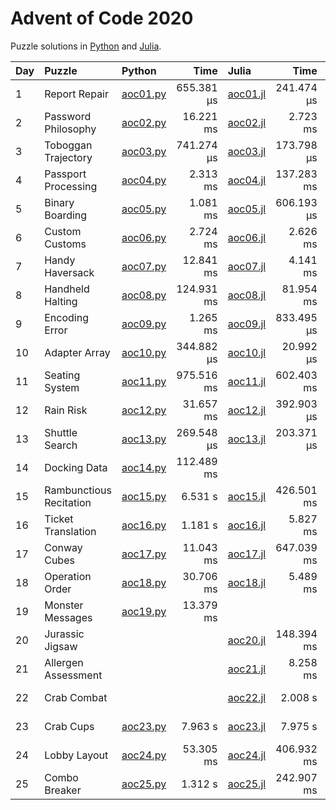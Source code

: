 # Advent of Code 2020

Puzzle solutions in [Python](https://www.python.org/) and [Julia](https://julialang.org/).

| Day  | Puzzle                  | Python                                          |       Time | Julia                                           |       Time |     Memory |
| :--- | :---------------------- | :---------------------------------------------- | ---------: | :---------------------------------------------- | ---------: | ---------: |
| 1    | Report Repair           | [aoc01.py](01_report_repair/aoc01.py)           | 655.381 μs | [aoc01.jl](01_report_repair/aoc01.jl)           | 241.474 μs | 303.22 KiB |
| 2    | Password Philosophy     | [aoc02.py](02_password_philosophy/aoc02.py)     |  16.221 ms | [aoc02.jl](02_password_philosophy/aoc02.jl)     |   2.723 ms |   2.93 MiB |
| 3    | Toboggan Trajectory     | [aoc03.py](03_toboggan_trajectory/aoc03.py)     | 741.274 μs | [aoc03.jl](03_toboggan_trajectory/aoc03.jl)     | 173.798 μs | 185.33 KiB |
| 4    | Passport Processing     | [aoc04.py](04_passport_processing/aoc04.py)     |   2.313 ms | [aoc04.jl](04_passport_processing/aoc04.jl)     | 137.283 ms |   6.76 MiB |
| 5    | Binary Boarding         | [aoc05.py](05_binary_boarding/aoc05.py)         |   1.081 ms | [aoc05.jl](05_binary_boarding/aoc05.jl)         | 606.193 μs | 263.36 KiB |
| 6    | Custom Customs          | [aoc06.py](06_custom_customs/aoc06.py)          |   2.724 ms | [aoc06.jl](06_custom_customs/aoc06.jl)          |   2.626 ms |   3.09 MiB |
| 7    | Handy Haversack         | [aoc07.py](07_handy_haversack/aoc07.py)         |  12.841 ms | [aoc07.jl](07_handy_haversack/aoc07.jl)         |   4.141 ms |   2.50 MiB |
| 8    | Handheld Halting        | [aoc08.py](08_handheld_halting/aoc08.py)        | 124.931 ms | [aoc08.jl](08_handheld_halting/aoc08.jl)        |  81.954 ms |  22.14 MiB |
| 9    | Encoding Error          | [aoc09.py](09_encoding_error/aoc09.py)          |   1.265 ms | [aoc09.jl](09_encoding_error/aoc09.jl)          | 833.495 μs |   1.83 MiB |
| 10   | Adapter Array           | [aoc10.py](10_adapter_array/aoc10.py)           | 344.882 μs | [aoc10.jl](10_adapter_array/aoc10.jl)           |  20.992 μs |  24.44 KiB |
| 11   | Seating System          | [aoc11.py](11_seating_system/aoc11.py)          | 975.516 ms | [aoc11.jl](11_seating_system/aoc11.jl)          | 602.403 ms |   1.07 GiB |
| 12   | Rain Risk               | [aoc12.py](12_rain_risk/aoc12.py)               |  31.657 ms | [aoc12.jl](12_rain_risk/aoc12.jl)               | 392.903 μs | 443.28 KiB |
| 13   | Shuttle Search          | [aoc13.py](13_shuttle_search/aoc13.py)          | 269.548 μs | [aoc13.jl](13_shuttle_search/aoc13.jl)          | 203.371 μs | 170.13 KiB |
| 14   | Docking Data            | [aoc14.py](14_docking_data/aoc14.py)            | 112.489 ms |                                                 |            |            |
| 15   | Rambunctious Recitation | [aoc15.py](15_rambunctious_recitation/aoc15.py) |    6.531 s | [aoc15.jl](15_rambunctious_recitation/aoc15.jl) | 426.501 ms | 114.45 MiB |
| 16   | Ticket Translation      | [aoc16.py](16_ticket_translation/aoc16.py)      |    1.181 s | [aoc16.jl](16_ticket_translation/aoc16.jl)      |   5.827 ms |   8.96 MiB |
| 17   | Conway Cubes            | [aoc17.py](17_conway_cubes/aoc17.py)            |  11.043 ms | [aoc17.jl](17_conway_cubes/aoc17.jl)            | 647.039 ms | 962.37 MiB |
| 18   | Operation Order         | [aoc18.py](18_operation_order/aoc18.py)         |  30.706 ms | [aoc18.jl](18_operation_order/aoc18.jl)         |   5.489 ms |   8.02 MiB |
| 19   | Monster Messages        | [aoc19.py](19_monster_messages/aoc19.py)        |  13.379 ms |                                                 |            |            |
| 20   | Jurassic Jigsaw         |                                                 |            | [aoc20.jl](20_jurassic_jigsaw/aoc20.jl)         | 148.394 ms | 125.52 MiB |
| 21   | Allergen Assessment     |                                                 |            | [aoc21.jl](21_allergen_assessment/aoc21.jl)     |   8.258 ms |  10.10 MiB |
| 22   | Crab Combat             |                                                 |            | [aoc22.jl](22_crab_combat/aoc22.jl)             |    2.008 s | 972.04 MiB |
| 23   | Crab Cups               | [aoc23.py](23_crab_cups/aoc23.py)               |    7.963 s | [aoc23.jl](23_crab_cups/aoc23.jl)               |    7.975 s |   6.79 GiB |
| 24   | Lobby Layout            | [aoc24.py](24_lobby_layout/aoc24.py)            |  53.305 ms | [aoc24.jl](24_lobby_layout/aoc24.jl)            | 406.932 ms | 238.16 MiB |
| 25   | Combo Breaker           | [aoc25.py](25_combo_breaker/aoc25.py)           |    1.312 s | [aoc25.jl](25_combo_breaker/aoc25.jl)           | 242.907 ms | 562.15 MiB |

